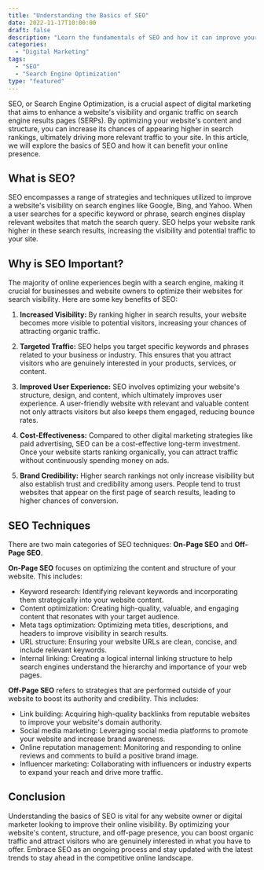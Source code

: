 ```yaml
---
title: "Understanding the Basics of SEO"
date: 2022-11-17T10:00:00
draft: false
description: "Learn the fundamentals of SEO and how it can improve your website's visibility on search engines."
categories:
  - "Digital Marketing"
tags:
  - "SEO"
  - "Search Engine Optimization"
type: "featured"
---
```


SEO, or Search Engine Optimization, is a crucial aspect of digital marketing that aims to enhance a website's visibility and organic traffic on search engine results pages (SERPs). By optimizing your website's content and structure, you can increase its chances of appearing higher in search rankings, ultimately driving more relevant traffic to your site. In this article, we will explore the basics of SEO and how it can benefit your online presence.

## What is SEO?

SEO encompasses a range of strategies and techniques utilized to improve a website's visibility on search engines like Google, Bing, and Yahoo. When a user searches for a specific keyword or phrase, search engines display relevant websites that match the search query. SEO helps your website rank higher in these search results, increasing the visibility and potential traffic to your site.

## Why is SEO Important?

The majority of online experiences begin with a search engine, making it crucial for businesses and website owners to optimize their websites for search visibility. Here are some key benefits of SEO:

1. **Increased Visibility:** By ranking higher in search results, your website becomes more visible to potential visitors, increasing your chances of attracting organic traffic.

2. **Targeted Traffic:** SEO helps you target specific keywords and phrases related to your business or industry. This ensures that you attract visitors who are genuinely interested in your products, services, or content.

3. **Improved User Experience:** SEO involves optimizing your website's structure, design, and content, which ultimately improves user experience. A user-friendly website with relevant and valuable content not only attracts visitors but also keeps them engaged, reducing bounce rates.

4. **Cost-Effectiveness:** Compared to other digital marketing strategies like paid advertising, SEO can be a cost-effective long-term investment. Once your website starts ranking organically, you can attract traffic without continuously spending money on ads.

5. **Brand Credibility:** Higher search rankings not only increase visibility but also establish trust and credibility among users. People tend to trust websites that appear on the first page of search results, leading to higher chances of conversion.

## SEO Techniques

There are two main categories of SEO techniques: **On-Page SEO** and **Off-Page SEO**.

**On-Page SEO** focuses on optimizing the content and structure of your website. This includes:

- Keyword research: Identifying relevant keywords and incorporating them strategically into your website content.
- Content optimization: Creating high-quality, valuable, and engaging content that resonates with your target audience.
- Meta tags optimization: Optimizing meta titles, descriptions, and headers to improve visibility in search results.
- URL structure: Ensuring your website URLs are clean, concise, and include relevant keywords.
- Internal linking: Creating a logical internal linking structure to help search engines understand the hierarchy and importance of your web pages.

**Off-Page SEO** refers to strategies that are performed outside of your website to boost its authority and credibility. This includes:

- Link building: Acquiring high-quality backlinks from reputable websites to improve your website's domain authority.
- Social media marketing: Leveraging social media platforms to promote your website and increase brand awareness.
- Online reputation management: Monitoring and responding to online reviews and comments to build a positive brand image.
- Influencer marketing: Collaborating with influencers or industry experts to expand your reach and drive more traffic.

## Conclusion

Understanding the basics of SEO is vital for any website owner or digital marketer looking to improve their online visibility. By optimizing your website's content, structure, and off-page presence, you can boost organic traffic and attract visitors who are genuinely interested in what you have to offer. Embrace SEO as an ongoing process and stay updated with the latest trends to stay ahead in the competitive online landscape.
